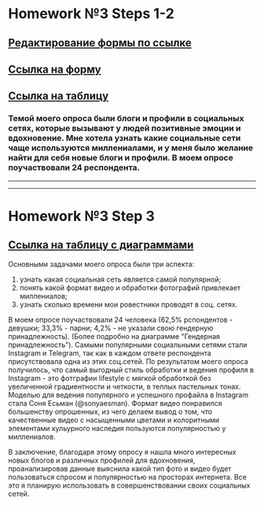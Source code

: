 # Homework №3 Steps 1-2
## [Редактирование формы по ссылке](https://docs.google.com/forms/d/10HitnJo-FscH7YfY0lUlwn2Xak_L_pgmo54gcneoE00/edit?usp=sharing)

## [Ссылка на форму](https://docs.google.com/forms/d/e/1FAIpQLSeABiWiK0w524KlZaLV9C-lwv5jsQITgkzV3W02lih5FoK5qQ/viewform?usp=sf_link)
## [Ссылка на таблицу](https://docs.google.com/spreadsheets/d/1AsOAWluWWnWzDuHuCSIRu5aavIjAb88544K1juuXXng/edit?usp=sharing)
### Темой моего опроса были блоги и профили в социальных сетях, которые вызывают у людей позитивные эмоции и вдохновение. Мне хотела узнать какие социальные сети чаще используются миллениалами, и у меня было желание найти для себя новые блоги и профили.  В моем опросе поучаствовали 24 респондента.
---
---
# Homework №3 Step 3
## [Ссылка на таблицу с диаграммами](https://docs.google.com/spreadsheets/d/1pFfuAqIneOJttz3tP2e6Njgu7uk99sAXsE8i367AZmk/edit?usp=sharing)
Основными задачами моего опроса были три аспекта: 
1. узнать какая социальная сеть является самой популярной; 
2. понять какой формат видео и обработки фотографий привлекает миллениалов;
3. узнать сколько времени мои ровестники проводят в соц. сетях.

В моем опросе поучаствовали 24 человека (62,5% рспондентов - девушки; 33,3% - парни; 4,2% - не указали свою гендерную принадлежность). (Более подробно на диаграмме "Гендерная принадлежность"). Самыми популярными социальными сетями стали Instagram и Telegram, так как в каждом ответе респондента присутствовала одна из этих соц.сетей. По результатом моего опроса получилось, что самый выгодный стиль обработки и ведения профиля в Instagram - это фотграфии lifestyle с мягкой обработкой без увеличенной градиентности и четкости, в теплых пастельных тонах. Моделью для ведения популярного и успешного профайла в Instagram стала Соня Есьман (@sonyaesman). Формат видео понравился большенству опрошенных, из чего делаем вывод о том, что качественные видео с насыщенными цветами и колоритными элементами кульурного наследия пользуются популярностью у миллениалов.

В заключение, благодаря этому опросу я нашла много интересных новых блогов и различных профилей для вдохновения, проанализировав данные выяснила какой тип фото и видео будет пользоваться спросом и популярностью на просторах интернета. Все это я планирую использовать в совершенствовании своих социальных сетей.
